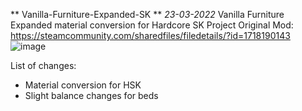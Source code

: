 ** Vanilla-Furniture-Expanded-SK ** *23-03-2022*
Vanilla Furniture Expanded material conversion for Hardcore SK Project
Original Mod: https://steamcommunity.com/sharedfiles/filedetails/?id=1718190143
![image](https://user-images.githubusercontent.com/64644323/159770223-27a02e19-63fc-4189-9a06-0558da2922eb.png)

List of changes:
   - Material conversion for HSK
   - Slight balance changes for beds

